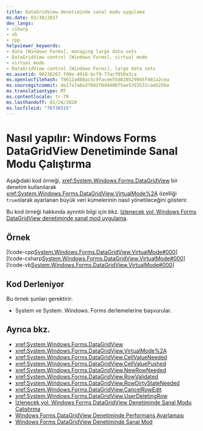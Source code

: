 ```yaml
---
title: DataGridView denetiminde sanal modu uygulama
ms.date: 03/30/2017
dev_langs:
- csharp
- vb
- cpp
helpviewer_keywords:
- data [Windows Forms], managing large data sets
- DataGridView control [Windows Forms], virtual mode
- virtual mode
- DataGridView control [Windows Forms], large data sets
ms.assetid: 98236267-f08e-4918-bcf9-77acf050a3ca
ms.openlocfilehash: f8612a808ac5c9facee55d820529945f481a2cea
ms.sourcegitcommit: de17a7a0a37042f0d4406f5ae5393531caeb25ba
ms.translationtype: MT
ms.contentlocale: tr-TR
ms.lasthandoff: 01/24/2020
ms.locfileid: "76736515"
---
```

# <a name="how-to-implement-virtual-mode-in-the-windows-forms-datagridview-control"></a>Nasıl yapılır: Windows Forms DataGridView Denetiminde Sanal Modu Çalıştırma
Aşağıdaki kod örneği, <xref:System.Windows.Forms.DataGridView> bir denetim kullanılarak <xref:System.Windows.Forms.DataGridView.VirtualMode%2A> özelliği `true`olarak ayarlanan büyük veri kümelerinin nasıl yönetileceğini gösterir.  
  
 Bu kod örneği hakkında ayrıntılı bilgi için bkz. [Izlenecek yol: Windows Forms DataGridView denetiminde sanal mod uygulama](implementing-virtual-mode-wf-datagridview-control.md).  
  
## <a name="example"></a>Örnek  
 [!code-cpp[System.Windows.Forms.DataGridView.VirtualMode#000](~/samples/snippets/cpp/VS_Snippets_Winforms/System.Windows.Forms.DataGridView.VirtualMode/CPP/virtualmode.cpp#000)]
 [!code-csharp[System.Windows.Forms.DataGridView.VirtualMode#000](~/samples/snippets/csharp/VS_Snippets_Winforms/System.Windows.Forms.DataGridView.VirtualMode/CS/virtualmode.cs#000)]
 [!code-vb[System.Windows.Forms.DataGridView.VirtualMode#000](~/samples/snippets/visualbasic/VS_Snippets_Winforms/System.Windows.Forms.DataGridView.VirtualMode/VB/virtualmode.vb#000)]  
  
## <a name="compiling-the-code"></a>Kod Derleniyor  
 Bu örnek şunları gerektirir:  
  
- System ve System. Windows. Forms derlemelerine başvurular.  
  
## <a name="see-also"></a>Ayrıca bkz.

- <xref:System.Windows.Forms.DataGridView>
- <xref:System.Windows.Forms.DataGridView.VirtualMode%2A>
- <xref:System.Windows.Forms.DataGridView.CellValueNeeded>
- <xref:System.Windows.Forms.DataGridView.CellValuePushed>
- <xref:System.Windows.Forms.DataGridView.NewRowNeeded>
- <xref:System.Windows.Forms.DataGridView.RowValidated>
- <xref:System.Windows.Forms.DataGridView.RowDirtyStateNeeded>
- <xref:System.Windows.Forms.DataGridView.CancelRowEdit>
- <xref:System.Windows.Forms.DataGridView.UserDeletingRow>
- [İzlenecek yol: Windows Forms DataGridView Denetiminde Sanal Modu Çalıştırma](implementing-virtual-mode-wf-datagridview-control.md)
- [Windows Forms DataGridView Denetiminde Performans Ayarlaması](performance-tuning-in-the-windows-forms-datagridview-control.md)
- [Windows Forms DataGridView Denetiminde Sanal Mod](virtual-mode-in-the-windows-forms-datagridview-control.md)

